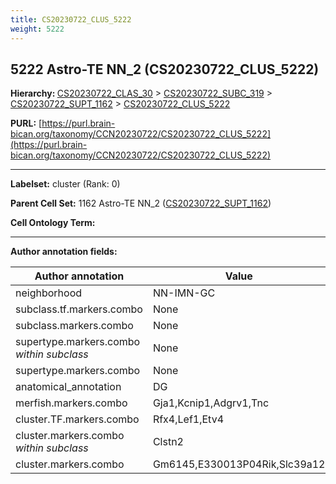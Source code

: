 ```yaml
---
title: CS20230722_CLUS_5222
weight: 5222
---
```

## 5222 Astro-TE NN_2 (CS20230722_CLUS_5222)
<b>Hierarchy: </b>
[CS20230722_CLAS_30](../CS20230722_CLAS_30) >
[CS20230722_SUBC_319](../CS20230722_SUBC_319) >
[CS20230722_SUPT_1162](../CS20230722_SUPT_1162) >
[CS20230722_CLUS_5222](../CS20230722_CLUS_5222)

**PURL:** [https://purl.brain-bican.org/taxonomy/CCN20230722/CS20230722_CLUS_5222](https://purl.brain-bican.org/taxonomy/CCN20230722/CS20230722_CLUS_5222)

---


**Labelset:** cluster (Rank: 0)

**Parent Cell Set:** 1162 Astro-TE NN_2 ([CS20230722_SUPT_1162](../CS20230722_SUPT_1162))



**Cell Ontology Term:** 

[MARKER GENES.]: #


---

[TRANSFERRED ANNOTATIONS.]: #


[AUTHOR ANNOTATION FIELDS.]: #


**Author annotation fields:**

| Author annotation | Value |
|-------------------|-------|
|neighborhood|NN-IMN-GC|
|subclass.tf.markers.combo|None|
|subclass.markers.combo|None|
|supertype.markers.combo _within subclass_|None|
|supertype.markers.combo|None|
|anatomical_annotation|DG|
|merfish.markers.combo|Gja1,Kcnip1,Adgrv1,Tnc|
|cluster.TF.markers.combo|Rfx4,Lef1,Etv4|
|cluster.markers.combo _within subclass_|Clstn2|
|cluster.markers.combo|Gm6145,E330013P04Rik,Slc39a12|
